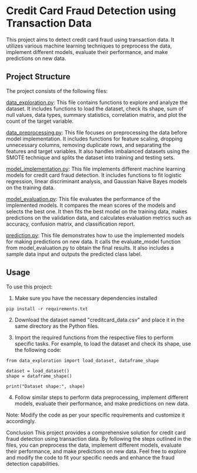 # Credit Card Fraud Detection using Transaction Data

This project aims to detect credit card fraud using transaction data. It utilizes various machine learning techniques to preprocess the data, implement different models, evaluate their performance, and make predictions on new data.

## Project Structure

The project consists of the following files:

[data_exploration.py](https://github.com/thetechgirl14/Credit-Card-Fraud-Detection-Using-Transaction-Data/blob/main/data_exploration.py): This file contains functions to explore and analyze the dataset. It includes functions to load the dataset, check its shape, sum of null values, data types, summary statistics, correlation matrix, and plot the count of the target variable.

[data_preprocessing.py](https://github.com/thetechgirl14/Credit-Card-Fraud-Detection-Using-Transaction-Data/blob/main/data_preprocessing.py): This file focuses on preprocessing the data before model implementation. It includes functions for feature scaling, dropping unnecessary columns, removing duplicate rows, and separating the features and target variables. It also handles imbalanced datasets using the SMOTE technique and splits the dataset into training and testing sets.

[model_implementation.py](https://github.com/thetechgirl14/Credit-Card-Fraud-Detection-Using-Transaction-Data/blob/main/model_implementation.py): This file implements different machine learning models for credit card fraud detection. It includes functions to fit logistic regression, linear discriminant analysis, and Gaussian Naive Bayes models on the training data.

[model_evaluation.py](https://github.com/thetechgirl14/Credit-Card-Fraud-Detection-Using-Transaction-Data/blob/main/model_evaluation.py): This file evaluates the performance of the implemented models. It compares the mean scores of the models and selects the best one. It then fits the best model on the training data, makes predictions on the validation data, and calculates evaluation metrics such as accuracy, confusion matrix, and classification report.

[prediction.py](https://github.com/thetechgirl14/Credit-Card-Fraud-Detection-Using-Transaction-Data/blob/main/prediction.py): This file demonstrates how to use the implemented models for making predictions on new data. It calls the evaluate_model function from model_evaluation.py to obtain the final results. It also includes a sample data input and outputs the predicted class label.

## Usage
To use this project:

1. Make sure you have the necessary dependencies installed
```
pip install -r requirements.txt
```

2. Download the dataset named "creditcard_data.csv" and place it in the same directory as the Python files.

3. Import the required functions from the respective files to perform specific tasks. For example, to load the dataset and check its shape, use the following code:

```
from data_exploration import load_dataset, dataframe_shape

dataset = load_dataset()
shape = dataframe_shape()

print("Dataset shape:", shape)
```
4. Follow similar steps to perform data preprocessing, implement different models, evaluate their performance, and make predictions on new data.

Note: Modify the code as per your specific requirements and customize it accordingly.

Conclusion
This project provides a comprehensive solution for credit card fraud detection using transaction data. By following the steps outlined in the files, you can preprocess the data, implement different models, evaluate their performance, and make predictions on new data. Feel free to explore and modify the code to fit your specific needs and enhance the fraud detection capabilities.
